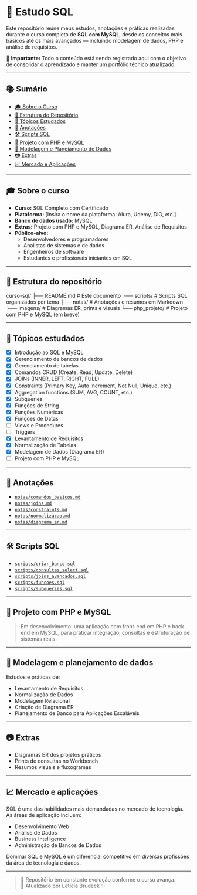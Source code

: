 # 🐘 Estudo SQL

Este repositório reúne meus estudos, anotações e práticas realizadas durante o curso completo de **SQL com MySQL**, desde os conceitos mais básicos até os mais avançados — incluindo modelagem de dados, PHP e análise de requisitos.

📌 **Importante:** Todo o conteúdo está sendo registrado aqui com o objetivo de consolidar o aprendizado e manter um portfólio técnico atualizado.

---

## 📚 Sumário

- [🎓 Sobre o Curso](#-sobre-o-curso)
- [📁 Estrutura do Repositório](#-estrutura-do-repositório)
- [📌 Tópicos Estudados](#-tópicos-estudados)
- [🧠 Anotações](#-anotações)
- [🛠 Scripts SQL](#-scripts-sql)
- [🧩 Projeto com PHP e MySQL](#-projeto-com-php-e-mysql)
- [🧱 Modelagem e Planejamento de Dados](#-modelagem-e-planejamento-de-dados)
- [📷 Extras](#-extras)
- [📈 Mercado e Aplicações](#-mercado-e-aplicações)

---

## 🎓 Sobre o curso

- **Curso:** SQL Completo com Certificado
- **Plataforma:** [Insira o nome da plataforma: Alura, Udemy, DIO, etc.]
- **Banco de dados usado:** MySQL
- **Extras:** Projeto com PHP e MySQL, Diagrama ER, Análise de Requisitos
- **Público-alvo:**
  - Desenvolvedores e programadores
  - Analistas de sistemas e de dados
  - Engenheiros de software
  - Estudantes e profissionais iniciantes em SQL

---

## 📁 Estrutura do repositório

curso-sql/
├── README.md # Este documento
├── scripts/ # Scripts SQL organizados por tema
├── notas/ # Anotações e resumos em Markdown
├── imagens/ # Diagramas ER, prints e visuais
└── php_projeto/ # Projeto com PHP e MySQL (em breve)



---

## 📌 Tópicos estudados

- [x] Introdução ao SQL e MySQL
- [x] Gerenciamento de bancos de dados
- [x] Gerenciamento de tabelas
- [x] Comandos CRUD (Create, Read, Update, Delete)
- [x] JOINs (INNER, LEFT, RIGHT, FULL)
- [x] Constraints (Primary Key, Auto Increment, Not Null, Unique, etc.)
- [x] Aggregation functions (SUM, AVG, COUNT, etc.)
- [x] Subqueries
- [x] Funções de String
- [x] Funções Numéricas
- [x] Funções de Datas
- [ ] Views e Procedures
- [ ] Triggers
- [x] Levantamento de Requisitos
- [x] Normalização de Tabelas
- [x] Modelagem de Dados (Diagrama ER)
- [ ] Projeto com PHP e MySQL

---

## 🧠 Anotações

- [`notas/comandos_basicos.md`](notas/comandos_basicos.md)
- [`notas/joins.md`](notas/joins.md)
- [`notas/constraints.md`](notas/constraints.md)
- [`notas/normalizacao.md`](notas/normalizacao.md)
- [`notas/diagrama_er.md`](notas/diagrama_er.md)

---

## 🛠 Scripts SQL

- [`scripts/criar_banco.sql`](scripts/criar_banco.sql)
- [`scripts/consultas_select.sql`](scripts/consultas_select.sql)
- [`scripts/joins_avancados.sql`](scripts/joins_avancados.sql)
- [`scripts/funcoes.sql`](scripts/funcoes.sql)
- [`scripts/subqueries.sql`](scripts/subqueries.sql)

---

## 🧩 Projeto com PHP e MySQL

> Em desenvolvimento: uma aplicação com front-end em PHP e back-end em MySQL, para praticar integração, consultas e estruturação de sistemas reais.

---

## 🧱 Modelagem e planejamento de dados

Estudos e práticas de:

- Levantamento de Requisitos
- Normalização de Dados
- Modelagem Relacional
- Criação de Diagrama ER
- Planejamento de Banco para Aplicações Escaláveis

---

## 📷 Extras

- Diagramas ER dos projetos práticos
- Prints de consultas no Workbench
- Resumos visuais e fluxogramas

---

## 📈 Mercado e aplicações

SQL é uma das habilidades mais demandadas no mercado de tecnologia. As áreas de aplicação incluem:

- Desenvolvimento Web
- Análise de Dados
- Business Intelligence
- Administração de Bancos de Dados

Dominar SQL e MySQL é um diferencial competitivo em diversas profissões da área de tecnologia e dados.

---

> 🚀 Repositório em constante evolução conforme o curso avança.  
> 📌 Atualizado por Letícia Brudeck ✨
